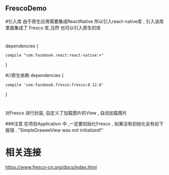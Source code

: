 ## FrescoDemo
#引入库 由于原生应用需要集成ReactNative 所以引入react-native库 , 引入该库 里面集成了 Fresco 库,当然 也可以引入原生的库
#
  dependencies {
  
    compile "com.facebook.react:react-native:+"
    
  }

#//原生依赖
  dependencies {
  
    compile 'com.facebook.fresco:fresco:0.12.0'
    
  }
  
#
对Fresco 进行封装, 自定义了加载图片的View , 自动加载图片 

###注意
 在项目Application 中 ,一定要初始化Fresco , 如果没有初始化会有如下报错 .
 "SimpleDraweeView was not initialized!"
# 相关连接 
https://www.fresco-cn.org/docs/index.html
